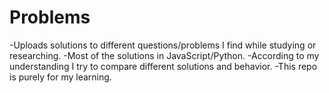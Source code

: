 # Problems
-Uploads solutions to different questions/problems I find while studying or researching.
-Most of the solutions in JavaScript/Python.
-According to my understanding I try to compare different solutions and behavior.
-This repo is purely for my learning.
